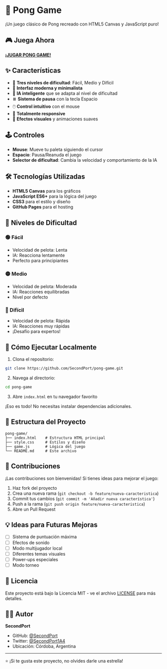 # 🏓 Pong Game

¡Un juego clásico de Pong recreado con HTML5 Canvas y JavaScript puro!

## 🎮 Juega Ahora

**[¡JUGAR PONG GAME!](https://secondport.github.io/pong-game/)**

## ✨ Características

- 🎯 **Tres niveles de dificultad**: Fácil, Medio y Difícil
- 🎨 **Interfaz moderna y minimalista**
- 🤖 **IA inteligente** que se adapta al nivel de dificultad
- ⏸️ **Sistema de pausa** con la tecla Espacio
- 🖱️ **Control intuitivo** con el mouse
- 📱 **Totalmente responsive**
- 🎊 **Efectos visuales** y animaciones suaves

## 🕹️ Controles

- **Mouse**: Mueve tu paleta siguiendo el cursor
- **Espacio**: Pausa/Reanuda el juego
- **Selector de dificultad**: Cambia la velocidad y comportamiento de la IA

## 🛠️ Tecnologías Utilizadas

- **HTML5 Canvas** para los gráficos
- **JavaScript ES6+** para la lógica del juego
- **CSS3** para el estilo y diseño
- **GitHub Pages** para el hosting

## 🎨 Niveles de Dificultad

### 🟢 Fácil
- Velocidad de pelota: Lenta
- IA: Reacciona lentamente
- Perfecto para principiantes

### 🟡 Medio
- Velocidad de pelota: Moderada
- IA: Reacciones equilibradas
- Nivel por defecto

### 🔴 Difícil
- Velocidad de pelota: Rápida
- IA: Reacciones muy rápidas
- ¡Desafío para expertos!

## 🚀 Cómo Ejecutar Localmente

1. Clona el repositorio:
```bash
git clone https://github.com/SecondPort/pong-game.git
```

2. Navega al directorio:
```bash
cd pong-game
```

3. Abre `index.html` en tu navegador favorito

¡Eso es todo! No necesitas instalar dependencias adicionales.

## 📁 Estructura del Proyecto

```
pong-game/
├── index.html    # Estructura HTML principal
├── style.css     # Estilos y diseño
├── game.js       # Lógica del juego
└── README.md     # Este archivo
```

## 🤝 Contribuciones

¡Las contribuciones son bienvenidas! Si tienes ideas para mejorar el juego:

1. Haz fork del proyecto
2. Crea una nueva rama (`git checkout -b feature/nueva-caracteristica`)
3. Commit tus cambios (`git commit -m 'Añadir nueva característica'`)
4. Push a la rama (`git push origin feature/nueva-caracteristica`)
5. Abre un Pull Request

## 💡 Ideas para Futuras Mejoras

- [ ] Sistema de puntuación máxima
- [ ] Efectos de sonido
- [ ] Modo multijugador local
- [ ] Diferentes temas visuales
- [ ] Power-ups especiales
- [ ] Modo torneo

## 📝 Licencia

Este proyecto está bajo la Licencia MIT - ve el archivo [LICENSE](LICENSE) para más detalles.

## 👨‍💻 Autor

**SecondPort**
- GitHub: [@SecondPort](https://github.com/SecondPort)
- Twitter: [@SecondPort1A4](https://twitter.com/SecondPort1A4)
- Ubicación: Córdoba, Argentina

---

⭐ ¡Si te gusta este proyecto, no olvides darle una estrella!